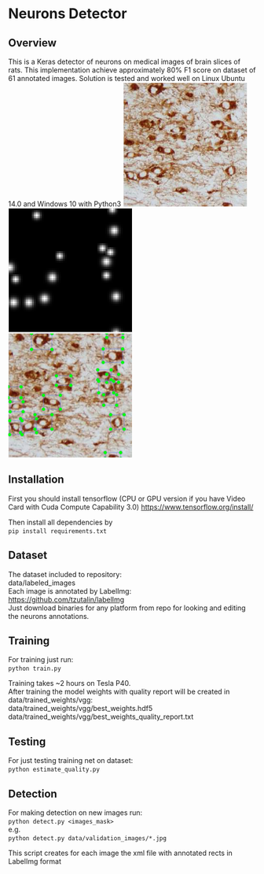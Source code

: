 # Neurons Detector

## Overview
This is a Keras detector of 
neurons on medical images of brain slices of rats. 
This implementation achieve approximately 80% F1 score on 
dataset of 61 annotated images. Solution is tested and
worked well on Linux Ubuntu 14.0 and Windows 10 with
Python3
![image](https://github.com/AlexeyLevashov/Keras_Neurons_Detector/blob/master/pics/img.png?raw=true)
![image](https://github.com/AlexeyLevashov/Keras_Neurons_Detector/blob/master/pics/mask.png?raw=true)
![image](https://github.com/AlexeyLevashov/Keras_Neurons_Detector/blob/master/pics/annotations.png?raw=true)


## Installation
First you should install tensorflow (CPU or GPU version 
if you have Video Card with Cuda Compute Capability 3.0)
https://www.tensorflow.org/install/

Then install all dependencies by <br>
`pip install requirements.txt`


## Dataset
The dataset included to repository: <br>
data/labeled_images <br>
Each image is annotated by LabelImg: <br>
https://github.com/tzutalin/labelImg <br>
Just download binaries for any platform from repo for 
looking and editing the neurons annotations.


## Training 
For training just run: <br>
`python train.py`

Training takes ~2 hours on Tesla P40. <br>
After training the model weights with quality report will
be created in data/trained_weights/vgg: <br>
data/trained_weights/vgg/best_weights.hdf5
data/trained_weights/vgg/best_weights_quality_report.txt


## Testing
For just testing training net on dataset: <br>
`python estimate_quality.py`


## Detection
For making detection on new images run: <br>
`python detect.py <images_mask>` <br>
e.g. <br>
`python detect.py data/validation_images/*.jpg`

This script creates for each image the xml file
with annotated rects in LabelImg format

